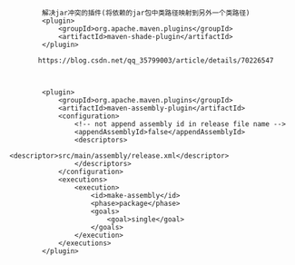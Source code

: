             解决jar冲突的插件(将依赖的jar包中类路径映射到另外一个类路径)
            <plugin>
                <groupId>org.apache.maven.plugins</groupId>
                <artifactId>maven-shade-plugin</artifactId>
            </plugin>

           https://blog.csdn.net/qq_35799003/article/details/70226547


    
            <plugin>
                <groupId>org.apache.maven.plugins</groupId>
                <artifactId>maven-assembly-plugin</artifactId>
                <configuration>
                    <!-- not append assembly id in release file name -->
                    <appendAssemblyId>false</appendAssemblyId>
                    <descriptors>
                        <descriptor>src/main/assembly/release.xml</descriptor>
                    </descriptors>
                </configuration>
                <executions>
                    <execution>
                        <id>make-assembly</id>
                        <phase>package</phase>
                        <goals>
                            <goal>single</goal>
                        </goals>
                    </execution>
                </executions>
            </plugin>
